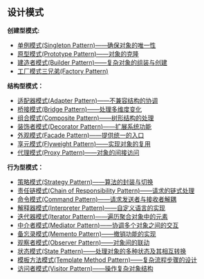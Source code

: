 ## 设计模式

**创建型模式:**

- [单例模式(Singleton Pattern)——确保对象的唯一性](/md/设计模式/单例模式.md)
- [原型模式(Prototype Pattern)——对象的克隆](/md/设计模式/原型模式.md)
- [建造者模式(Builder Pattern)——复杂对象的组装与创建](/md/设计模式/建造者模式.md)
- [工厂模式三兄弟(Factory Pattern)](/md/设计模式/工厂模式.md)

**结构型模式：**

- [适配器模式(Adapter Pattern)——不兼容结构的协调](/md/设计模式/适配器模式.md)
- [桥接模式(Bridge Pattern)——处理多维度变化](/md/设计模式/桥接模式.md)
- [组合模式(Composite Pattern)——树形结构的处理](/md/设计模式/组合模式.md)
- [装饰者模式(Decorator Pattern)——扩展系统功能](/md/设计模式/装饰者模式.md)
- [外观模式(Facade Pattern)——提供统一的入口](/md/设计模式/外观模式.md)
- [享元模式(Flyweight Pattern)——实现对象的复用](/md/设计模式/享元模式.md)
- [代理模式(Proxy Pattern)——对象的间接访问](/md/设计模式/代理模式.md)

**行为型模式：**

- [策略模式(Strategy Pattern)——算法的封装与切换](/md/设计模式/策略模式.md)
- [责任链模式(Chain of Responsibility Pattern)——请求的链式处理](/md/设计模式/责任链模式.md)
- [命令模式(Command Pattern)——请求发送者与接收者解耦](DesignPattern/command-pattern.md)
- [解释器模式(Interpreter Pattern)——自定义语言的实现](DesignPattern/interpreter-pattern.md)
- [迭代器模式(Iterator Pattern)——遍历聚合对象中的元素](DesignPattern/iterator-pattern.md)
- [中介者模式(Mediator Pattern)——协调多个对象之间的交互](DesignPattern/mediator-pattern.md)
- [备忘录模式(Memento Pattern)——撤销功能的实现]()
- [观察者模式(Observer Pattern)——对象间的联动]()
- [状态模式(State Pattern)——处理对象的多种状态及其相互转换]()
- [模板方法模式(Template Method Pattern)——复杂流程步骤的设计]()
- [访问者模式(Visitor Pattern)——操作复杂对象结构]()